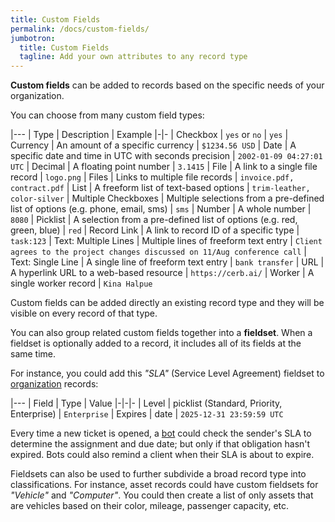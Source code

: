 ```yaml
---
title: Custom Fields
permalink: /docs/custom-fields/
jumbotron:
  title: Custom Fields
  tagline: Add your own attributes to any record type
---
```


**Custom fields** can be added to records based on the specific needs of your organization.

You can choose from many custom field types:

|---
| Type | Description | Example
|-|-
| Checkbox | `yes` or `no` | `yes`
| Currency | An amount of a specific currency | `$1234.56 USD`
| Date | A specific date and time in UTC with seconds precision | `2002-01-09 04:27:01 UTC`
| Decimal | A floating point number | `3.1415`
| File | A link to a single file record | `logo.png`
| Files | Links to multiple file records | `invoice.pdf, contract.pdf`
| List | A freeform list of text-based options | `trim-leather, color-silver`
| Multiple Checkboxes | Multiple selections from a pre-defined list of options (e.g. phone, email, sms) | `sms`
| Number | A whole number | `8080`
| Picklist | A selection from a pre-defined list of options (e.g. red, green, blue) | `red`
| Record Link | A link to record ID of a specific type | `task:123`
| Text: Multiple Lines | Multiple lines of freeform text entry | `Client agrees to the project changes discussed on 11/Aug conference call`
| Text: Single Line | A single line of freeform text entry | `bank transfer`
| URL | A hyperlink URL to a web-based resource | `https://cerb.ai/`
| Worker | A single worker record | `Kina Halpue`

Custom fields can be added directly an existing record type and they will be visible on every record of that type.

You can also group related custom fields together into a **fieldset**. When a fieldset is optionally added to a record, it includes all of its fields at the same time. 

For instance, you could add this _"SLA"_ (Service Level Agreement) fieldset to [organization](/docs/orgs/) records:

|---
| Field | Type | Value
|-|-|-
| Level | picklist (Standard, Priority, Enterprise) | `Enterprise`
| Expires | date | `2025-12-31 23:59:59 UTC`

Every time a new ticket is opened, a [bot](/docs/bots/) could check the sender's SLA to determine the assignment and due date; but only if that obligation hasn't expired. Bots could also remind a client when their SLA is about to expire.

Fieldsets can also be used to further subdivide a broad record type into classifications. For instance, asset records could have custom fieldsets for _"Vehicle"_ and _"Computer"_. You could then create a list of only assets that are vehicles based on their color, mileage, passenger capacity, etc.
